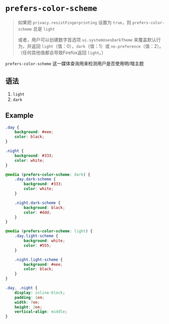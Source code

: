 # `prefers-color-scheme`

> 如果把 `privacy.resistFingerprinting` 设置为 `true`，则 `prefers-color-scheme` 总是 `light`
>
> 或者，用户可以创建数字首选项 `ui.systemUsesDarkTheme` 来覆盖默认行为，并返回 `light`（值：0），`dark`（值：1）或 `no-preference`（值：2）。  
（任何其他值都会导致Firefox返回 `light`。）

`prefers-color-scheme` 这一媒体查询用来检测用户是否使用明/暗主题

## 语法

1. `light`
2. `dark`

## Example

```css
.day {
    background: #eee;
    color: black;
}

.night {
    background: #333;
    color: white;
}

@media (prefers-color-scheme: dark) {
    .day.dark-scheme {
        background: #333;
        color: white;
    }

    .night.dark-scheme {
        background: black;
        color: #ddd;
    }
}

@media (prefers-color-scheme: light) {
    .day.light-scheme {
        background: white;
        color: #555;
    }

    .night.light-scheme {
        background: #eee;
        color: black;
    }
}

.day, .night {
    display: inline-block;
    padding: 1em;
    width: 7em;
    height: 2em;
    vertical-align: middle;
}
```
